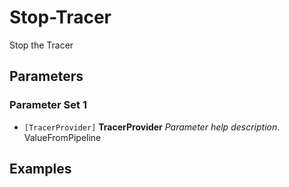 # Stop-Tracer


Stop the Tracer
## Parameters


### Parameter Set 1


- `[TracerProvider]` **TracerProvider** _Parameter help description_.  ValueFromPipeline


## Examples

